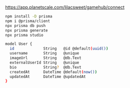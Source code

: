 https://app.planetscale.com/lilacsweet/gamehub/connect

```bash
npm install -D prisma
npm i @prisma/client
npx prisma db push
npx prisma generate
npx prisma studio
```

```bash
model User {
  id             String   @id @default(uuid())
  username       String   @unique
  imageUrl       String   @db.Text
  externalUserId String   @unique
  bio            String?  @db.Text
  createdAt      DateTime @default(now())
  updatedAt      DateTime @updatedAt
}
```